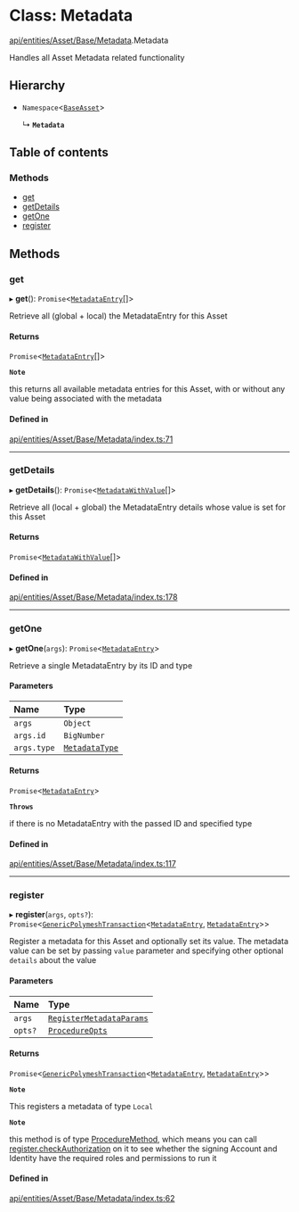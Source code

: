# Class: Metadata

[api/entities/Asset/Base/Metadata](../wiki/api.entities.Asset.Base.Metadata).Metadata

Handles all Asset Metadata related functionality

## Hierarchy

- `Namespace`\<[`BaseAsset`](../wiki/api.entities.Asset.Base.BaseAsset.BaseAsset)\>

  ↳ **`Metadata`**

## Table of contents

### Methods

- [get](../wiki/api.entities.Asset.Base.Metadata.Metadata#get)
- [getDetails](../wiki/api.entities.Asset.Base.Metadata.Metadata#getdetails)
- [getOne](../wiki/api.entities.Asset.Base.Metadata.Metadata#getone)
- [register](../wiki/api.entities.Asset.Base.Metadata.Metadata#register)

## Methods

### get

▸ **get**(): `Promise`\<[`MetadataEntry`](../wiki/api.entities.MetadataEntry.MetadataEntry)[]\>

Retrieve all (global + local) the MetadataEntry for this Asset

#### Returns

`Promise`\<[`MetadataEntry`](../wiki/api.entities.MetadataEntry.MetadataEntry)[]\>

**`Note`**

this returns all available metadata entries for this Asset, with or without any value being associated with the metadata

#### Defined in

[api/entities/Asset/Base/Metadata/index.ts:71](https://github.com/PolymeshAssociation/polymesh-sdk/blob/fe2e6dd1/src/api/entities/Asset/Base/Metadata/index.ts#L71)

___

### getDetails

▸ **getDetails**(): `Promise`\<[`MetadataWithValue`](../wiki/api.entities.MetadataEntry.types#metadatawithvalue)[]\>

Retrieve all (local + global) the MetadataEntry details whose value is set for this Asset

#### Returns

`Promise`\<[`MetadataWithValue`](../wiki/api.entities.MetadataEntry.types#metadatawithvalue)[]\>

#### Defined in

[api/entities/Asset/Base/Metadata/index.ts:178](https://github.com/PolymeshAssociation/polymesh-sdk/blob/fe2e6dd1/src/api/entities/Asset/Base/Metadata/index.ts#L178)

___

### getOne

▸ **getOne**(`args`): `Promise`\<[`MetadataEntry`](../wiki/api.entities.MetadataEntry.MetadataEntry)\>

Retrieve a single MetadataEntry by its ID and type

#### Parameters

| Name | Type |
| :------ | :------ |
| `args` | `Object` |
| `args.id` | `BigNumber` |
| `args.type` | [`MetadataType`](../wiki/api.entities.MetadataEntry.types.MetadataType) |

#### Returns

`Promise`\<[`MetadataEntry`](../wiki/api.entities.MetadataEntry.MetadataEntry)\>

**`Throws`**

if there is no MetadataEntry with the passed ID and specified type

#### Defined in

[api/entities/Asset/Base/Metadata/index.ts:117](https://github.com/PolymeshAssociation/polymesh-sdk/blob/fe2e6dd1/src/api/entities/Asset/Base/Metadata/index.ts#L117)

___

### register

▸ **register**(`args`, `opts?`): `Promise`\<[`GenericPolymeshTransaction`](../wiki/api.procedures.types#genericpolymeshtransaction)\<[`MetadataEntry`](../wiki/api.entities.MetadataEntry.MetadataEntry), [`MetadataEntry`](../wiki/api.entities.MetadataEntry.MetadataEntry)\>\>

Register a metadata for this Asset and optionally set its value.
The metadata value can be set by passing `value` parameter and specifying other optional `details` about the value

#### Parameters

| Name | Type |
| :------ | :------ |
| `args` | [`RegisterMetadataParams`](../wiki/api.procedures.types#registermetadataparams) |
| `opts?` | [`ProcedureOpts`](../wiki/api.procedures.types.ProcedureOpts) |

#### Returns

`Promise`\<[`GenericPolymeshTransaction`](../wiki/api.procedures.types#genericpolymeshtransaction)\<[`MetadataEntry`](../wiki/api.entities.MetadataEntry.MetadataEntry), [`MetadataEntry`](../wiki/api.entities.MetadataEntry.MetadataEntry)\>\>

**`Note`**

This registers a metadata of type `Local`

**`Note`**

this method is of type [ProcedureMethod](../wiki/api.procedures.types.ProcedureMethod), which means you can call [register.checkAuthorization](../wiki/api.procedures.types.ProcedureMethod#checkauthorization)
  on it to see whether the signing Account and Identity have the required roles and permissions to run it

#### Defined in

[api/entities/Asset/Base/Metadata/index.ts:62](https://github.com/PolymeshAssociation/polymesh-sdk/blob/fe2e6dd1/src/api/entities/Asset/Base/Metadata/index.ts#L62)
